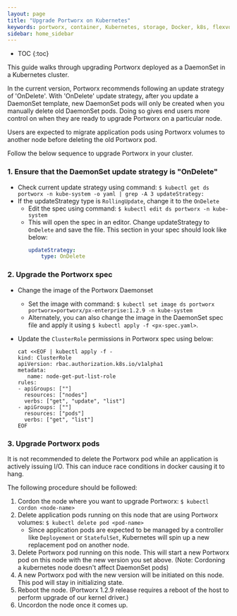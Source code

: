 ```yaml
---
layout: page
title: "Upgrade Portworx on Kubernetes"
keywords: portworx, container, Kubernetes, storage, Docker, k8s, flexvol, pv, persistent disk
sidebar: home_sidebar
---
```


* TOC
{:toc}

This guide walks through upgrading Portworx deployed as a DaemonSet in a Kubernetes cluster.

In the current version, Portworx recommends following an update strategy of 'OnDelete'. With 'OnDelete' update strategy, after you update a DaemonSet template, new DaemonSet pods will only be created when you manually delete old DaemonSet pods. Doing so gives end users more control on when they are ready to upgrade Portworx on a particular node.

Users are expected to migrate application pods using Portworx volumes to another node before deleting the old Portworx pod.

Follow the below sequence to upgrade Portworx in your cluster.

### 1. Ensure that the DaemonSet update strategy is "OnDelete"

* Check current update strategy using command: `$ kubectl get ds portworx -n kube-system -o yaml | grep -A 3 updateStrategy:`
* If the updateStrategy type is `RollingUpdate`, change it to the `OnDelete`
    * Edit the spec using command: `$ kubectl edit ds portworx -n kube-system`
    * This will open the spec in an editor. Change updateStrategy to `OnDelete` and save the file. This section in your spec should look like below:
        ```yaml
        updateStrategy:
            type: OnDelete
        ```

### 2. Upgrade the Portworx spec

* Change the image of the Portworx Daemonset
    * Set the image with command: `$ kubectl set image ds portworx portworx=portworx/px-enterprise:1.2.9 -n kube-system`
    * Alternately, you can also change the image in the DaemonSet spec file and apply it using `$ kubectl apply -f <px-spec.yaml>`.
* Update the `ClusterRole` permissions in Portworx spec using below:

    ```
    cat <<EOF | kubectl apply -f -
    kind: ClusterRole
    apiVersion: rbac.authorization.k8s.io/v1alpha1
    metadata:
       name: node-get-put-list-role
    rules:
    - apiGroups: [""]
      resources: ["nodes"]
      verbs: ["get", "update", "list"]
    - apiGroups: [""]
      resources: ["pods"]
      verbs: ["get", "list"]
    EOF
    ```

### 3. Upgrade Portworx pods

It is not recommended to delete the Portworx pod while an application is actively issuing I/O. This can induce race conditions in docker causing it to hang. 

The following procedure should be followed:
1. Cordon the node where you want to upgrade Portworx: `$ kubectl cordon <node-name>`
2. Delete application pods running on this node that are using Portworx volumes: `$ kubectl delete pod <pod-name>`
    * Since application pods are expected to be managed by a controller like `Deployement` or `StatefulSet`, Kubernetes will spin up a new replacement pod on another node.
3. Delete Portworx pod running on this node. This will start a new Portworx pod on this node with the new version you set above. (Note: Cordoning a kubernetes node doesn't affect DaemonSet pods)
4. A new Portworx pod with the new version will be initiated on this node. This pod will stay in initializing state.
4. Reboot the node. (Portworx 1.2.9 release requires a reboot of the host to perform upgrade of our kernel driver.)
5. Uncordon the node once it comes up.
